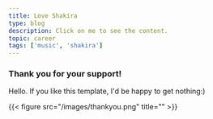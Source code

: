 ```yaml
---
title: Love Shakira
type: blog
description: Click on me to see the content.
topic: career
tags: ['music', 'shakira']
---
```


### Thank you for your support!


Hello. If you like this template, I'd be happy to get nothing:)

{{< figure src="/images/thankyou.png" title="" >}}